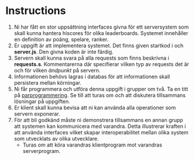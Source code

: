 # Instructions


1. Ni har fått en stor uppsättning interfaces givna för ett serversystem som skall kunna hantera hiscores för olika leaderboards. Systemet innehåller en definition av poäng, spelare, ranker.
2. Er uppgift är att implementera systemet. Det finns given startkod i  och **server.js**. Den givna koden är inte färdig.
3. Servern skall kunna svara på alla requests som finns beskrivna i **requests.s**. Kommentarerna där specifierar vilken typ av requests det är och för vilken *ändpunkt* på servern.
4. Informationen behövs lagras i databas för att informationen skall persistera mellan körningar.
5. Ni får programmera och utföra denna uppgift i grupper om två. Ta en titt på [parprogrammering](https://en.wikipedia.org/wiki/Pair_programming). Se till att turas om och att diskutera tillsammans lösningar på uppgiften.
6. Er klient skall kunna bevisa att ni kan använda alla operationer som servern exponerar.
7. För att bli godkänd måste ni demonstrera  tillsammans en annan grupp att systemen kan kommunicera med varandra. Detta illustrerar kraften i att använda interfaces vilket skapar interoperabilitet mellan olika system som utvecklats av olika utvecklare. 
    - Turas om att köra varandras klientprogram mot varandras serverprogram.